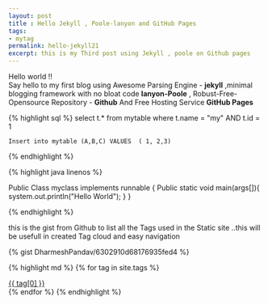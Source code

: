 ```yaml
---
layout: post
title : Hello Jekyll , Poole-lanyon and GitHub Pages
tags:
- mytag
permalink: hello-jekyll21
excerpt: this is my Third post using Jekyll , poole on Github pages
---
```


<div class="message">
  Hello world !! <Br>
   Say hello to my first blog using Awesome Parsing Engine - <strong>jekyll</strong>
   ,minimal blogging framework with no bloat code <strong>lanyon-Poole</strong> ,
   Robust-Free-Opensource Repository - <strong>Github</strong> And Free Hosting Service <strong>GitHub Pages</strong> 
</div>

{% highlight sql %}
    select t.* from mytable where  t.name = "my" AND t.id = 1
    
    Insert into mytable (A,B,C) VALUES  ( 1, 2,3)
{% endhighlight %}


{% highlight java linenos %}

Public Class myclass implements runnable {
    Public static void main(args[]){
        system.out.println("Hello World");
    }
}
   
{% endhighlight %}


<div> this is the gist from Github to list all the Tags used in the Static site ..this will be usefull in created Tag cloud and easy navigation </div>

{% gist DharmeshPandav/6302910d68176935fed4 %}




{% highlight md %}
{% for tag in site.tags %}
    <div class="tag-list">
        <a class="firm" href="/tags/{{ tag[0] }}">{{ tag[0] }}</a>
        <span class="tag-icon-prefix"></span>
    </div>
    {% endfor %}
{% endhighlight  %}